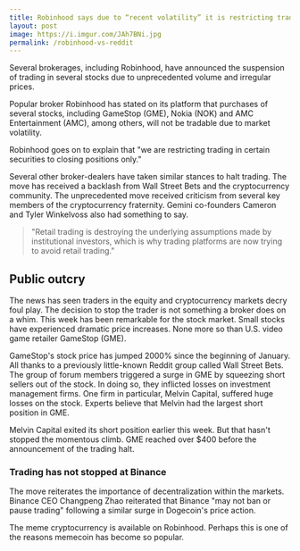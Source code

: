 ```yaml
---
title: Robinhood says due to “recent volatility” it is restricting trading for certain stocks
layout: post
image: https://i.imgur.com/JAh7BNi.jpg
permalink: /robinhood-vs-reddit
---
```


Several brokerages, including Robinhood, have announced the suspension of trading in several stocks due to unprecedented volume and irregular prices.

Popular broker Robinhood has stated on its platform that purchases of several stocks, including GameStop (GME), Nokia (NOK) and AMC Entertainment (AMC), among others, will not be tradable due to market volatility.

Robinhood goes on to explain that "we are restricting trading in certain securities to closing positions only."

Several other broker-dealers have taken similar stances to halt trading. The move has received a backlash from Wall Street Bets and the cryptocurrency community.
The unprecedented move received criticism from several key members of the cryptocurrency fraternity. Gemini co-founders Cameron and Tyler Winkelvoss also had something to say.

> "Retail trading is destroying the underlying assumptions made by institutional investors, which is why trading platforms are now trying to avoid retail trading."

## Public outcry

The news has seen traders in the equity and cryptocurrency markets decry foul play. The decision to stop the trader is not something a broker does on a whim.
This week has been remarkable for the stock market. Small stocks have experienced dramatic price increases. None more so than U.S. video game retailer GameStop (GME).

GameStop's stock price has jumped 2000% since the beginning of January. All thanks to a previously little-known Reddit group called Wall Street Bets. The group of forum members triggered a surge in GME by squeezing short sellers out of the stock.
In doing so, they inflicted losses on investment management firms. One firm in particular, Melvin Capital, suffered huge losses on the stock. Experts believe that Melvin had the largest short position in GME.

Melvin Capital exited its short position earlier this week. But that hasn't stopped the momentous climb. GME reached over $400 before the announcement of the trading halt.

### Trading has not stopped at Binance

The move reiterates the importance of decentralization within the markets. Binance CEO Changpeng Zhao reiterated that Binance "may not ban or pause trading" following a similar surge in Dogecoin's price action.

The meme cryptocurrency is available on Robinhood. Perhaps this is one of the reasons memecoin has become so popular.
